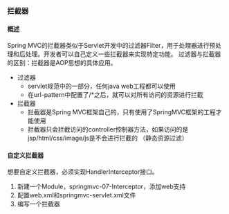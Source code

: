 ### 拦截器
#### 概述
Spring MVC的拦截器类似于Servlet开发中的过滤器Filter，用于处理器进行预处理和后处理。开发者可以自己定义一些拦截器来实现特定功能。
过滤器与拦截器的区别：拦截器是AOP思想的具体应用。
- 过滤器
    - servlet规范中的一部分，任何java web工程都可以使用
    - 在url-pattern中配置了/*之后，就可以对所有访问的资源进行拦截
- 拦截器
    - 拦截器是Spring MVC框架自己的，只有使用了SpringMVC框架的工程才能使用
    - 拦截器只会拦截访问的controller控制器方法，如果访问的是jsp/html/css/image/js是不会进行拦截的 （静态资源过滤）
#### 自定义拦截器
想要自定义拦截器，必须实现HandlerInterceptor接口。
1. 新建一个Module，springmvc-07-Interceptor，添加web支持
2. 配置web.xml和springmvc-servlet.xml文件
3. 编写一个拦截器